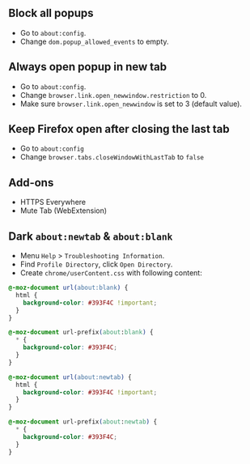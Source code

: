 ## Block all popups

- Go to `about:config`.
- Change `dom.popup_allowed_events` to empty.

## Always open popup in new tab

- Go to `about:config`.
- Change `browser.link.open_newwindow.restriction` to 0.
- Make sure `browser.link.open_newwindow` is set to 3 (default value).

## Keep Firefox open after closing the last tab

- Go to `about:config`
- Change `browser.tabs.closeWindowWithLastTab` to `false`

## Add-ons

- HTTPS Everywhere
- Mute Tab (WebExtension)

## Dark `about:newtab` & `about:blank`

- Menu `Help` > `Troubleshooting Information`.
- Find `Profile Directory`, click `Open Directory`.
- Create `chrome/userContent.css` with following content:

```css
@-moz-document url(about:blank) {
  html {
    background-color: #393F4C !important;
  }
}

@-moz-document url-prefix(about:blank) {
  * {
    background-color: #393F4C;
  }
}

@-moz-document url(about:newtab) {
  html {
    background-color: #393F4C !important;
  }
}

@-moz-document url-prefix(about:newtab) {
  * {
    background-color: #393F4C;
  }
}
```
